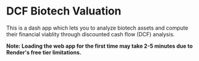 # DCF Biotech Valuation
This is a dash app which lets you to analyze biotech assets and compute their financial viablity through discounted cash flow (DCF) analysis.

**Note: Loading the web app for the first time may take 2-5 minutes due to Render's free tier limitations.**

